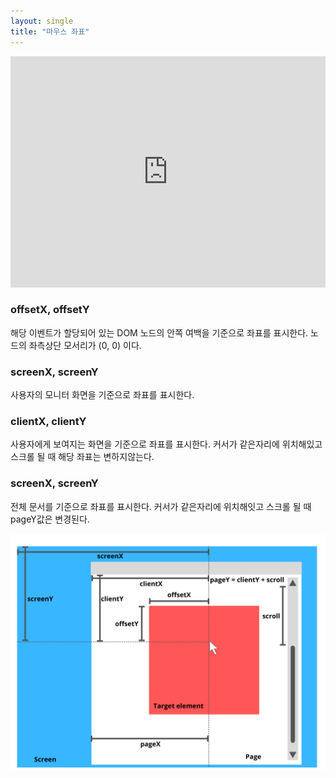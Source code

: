 ```yaml
---
layout: single
title: "마우스 좌표"
---
```


<iframe height="370" style="width: 100%;" scrolling="no" title="MouseCoordinates" src="https://codepen.io/sasimi_seo/embed/YzJQRqx?default-tab=html%2Cresult" frameborder="no" loading="lazy" allowtransparency="true" allowfullscreen="true">
  See the Pen <a href="https://codepen.io/sasimi_seo/pen/YzJQRqx">
  MouseCoordinates</a> by Seo YooJoon (<a href="https://codepen.io/sasimi_seo">@sasimi_seo</a>)
  on <a href="https://codepen.io">CodePen</a>.
</iframe>

### offsetX, offsetY
해당 이벤트가 할당되어 있는 DOM 노드의 안쪽 여백을 기준으로 좌표를 표시한다.
노드의 좌측상단 모서리가 (0, 0) 이다.

### screenX, screenY
사용자의 모니터 화면을 기준으로 좌표를 표시한다.

### clientX, clientY
사용자에게 보여지는 화면을 기준으로 좌표를 표시한다.
커서가 같은자리에 위치해있고 스크롤 될 때 해당 좌표는 변하지않는다.

### screenX, screenY
전체 문서를 기준으로 좌표를 표시한다.
커서가 같은자리에 위치해잇고 스크롤 될 때 pageY값은 변경된다.

[![Coordinate](https://github.com/sasimiseo/sasimiseo.github.io/blob/master/_posts/post_images/2023-05-01-mouseCoordinate.png?raw=true "mouseCoordinate")](https://raw.githubusercontent.com/sasimiseo/sasimiseo.github.io/master/_posts/post_images/2023-05-01-mouseCoordinate "mouseCoordinate")
